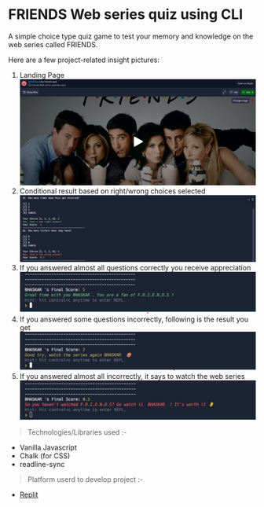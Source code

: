 # FRIENDS Web series quiz using CLI
A simple choice type quiz game to test your memory and knowledge on the web series called FRIENDS.

Here are a few project-related insight pictures:

1. Landing Page 
![landingpage](./images/landing.png)
2. Conditional result based on right/wrong choices selected
![choice select](./images/conditional.png)
3. If you answered almost all questions correctly you receive appreciation
![landingpage](./images/output5.png)
4. If you answered some questions incorrectly, following is the result you get
![landingpage](./images/output6.png)
5. If you answered almost all incorrectly, it says to watch the web series
![landingpage](./images/output4.png)

> Technologies/Libraries used :-
* Vanilla Javascript
* Chalk (for CSS)
* readline-sync

> Platform userd to develop project :-
* [Replit](https://replit.com/)

